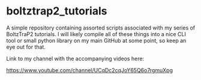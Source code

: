# boltztrap2_tutorials

A simple repository containing assorted scripts associated with my series of BoltzTraP2 tutorials. I will likely compile all of these things into a nice CLI tool or small python library on my main GitHub at some point, so keep an eye out for that.

Link to my channel with the accompanying videos here:

https://www.youtube.com/channel/UCqDc2cqJoY65Q6o7rgmuXpg

